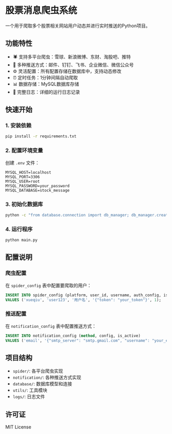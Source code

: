 # 股票消息爬虫系统

一个用于爬取多个股票相关网站用户动态并进行实时推送的Python项目。

## 功能特性

- 🕷️ 支持多平台爬虫：雪球、新浪微博、东财、淘股吧、推特
- 📱 多种推送方式：邮件、钉钉、飞书、企业微信、微信公众号
- ⚙️ 灵活配置：所有配置存储在数据库中，支持动态修改
- ⏰ 定时任务：1分钟间隔自动爬取
- 📊 数据存储：MySQL数据库存储
- 📝 完整日志：详细的运行日志记录

## 快速开始

### 1. 安装依赖

```bash
pip install -r requirements.txt
```

### 2. 配置环境变量

创建 `.env` 文件：

```env
MYSQL_HOST=localhost
MYSQL_PORT=3306
MYSQL_USER=root
MYSQL_PASSWORD=your_password
MYSQL_DATABASE=stock_message
```

### 3. 初始化数据库

```bash
python -c "from database.connection import db_manager; db_manager.create_tables()"
```

### 4. 运行程序

```bash
python main.py
```

## 配置说明

### 爬虫配置

在 `spider_config` 表中配置要爬取的用户：

```sql
INSERT INTO spider_config (platform, user_id, username, auth_config, is_active) 
VALUES ('xueqiu', 'user123', '用户名', '{"token": "your_token"}', 1);
```

### 推送配置

在 `notification_config` 表中配置推送方式：

```sql
INSERT INTO notification_config (method, config, is_active) 
VALUES ('email', '{"smtp_server": "smtp.gmail.com", "username": "your_email", "password": "your_password", "to_emails": ["recipient@example.com"]}', 1);
```

## 项目结构

- `spider/`: 各平台爬虫实现
- `notification/`: 各种推送方式实现
- `database/`: 数据库模型和连接
- `utils/`: 工具模块
- `logs/`: 日志文件

## 许可证

MIT License